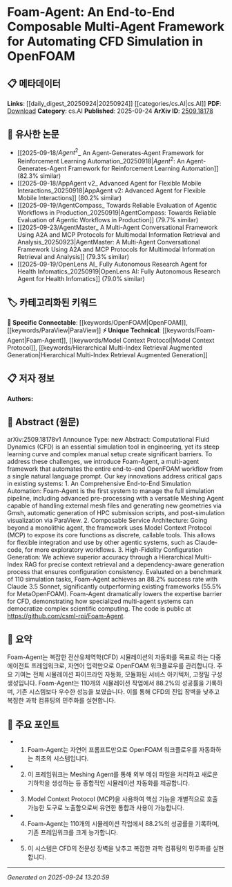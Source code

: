 <!-- KEYWORD_LINKING_METADATA:
{
  "processed_timestamp": "2025-09-24T13:20:59.107866",
  "vocabulary_version": "1.0",
  "selected_keywords": [
    "Foam-Agent",
    "OpenFOAM",
    "Model Context Protocol",
    "Hierarchical Multi-Index Retrieval Augmented Generation",
    "ParaView"
  ],
  "rejected_keywords": [],
  "similarity_scores": {
    "Foam-Agent": 0.78,
    "OpenFOAM": 0.82,
    "Model Context Protocol": 0.77,
    "Hierarchical Multi-Index Retrieval Augmented Generation": 0.75,
    "ParaView": 0.79
  },
  "extraction_method": "AI_prompt_based",
  "budget_applied": true,
  "candidates_json": {
    "candidates": [
      {
        "surface": "Foam-Agent",
        "canonical": "Foam-Agent",
        "aliases": [
          "CFD Automation Framework"
        ],
        "category": "unique_technical",
        "rationale": "Foam-Agent is a novel framework specifically designed for automating CFD simulations, offering unique integration opportunities in scientific computing.",
        "novelty_score": 0.85,
        "connectivity_score": 0.65,
        "specificity_score": 0.9,
        "link_intent_score": 0.78
      },
      {
        "surface": "OpenFOAM",
        "canonical": "OpenFOAM",
        "aliases": [
          "Open Source Field Operation and Manipulation"
        ],
        "category": "specific_connectable",
        "rationale": "OpenFOAM is a widely used open-source CFD tool, making it a key node for connecting related computational fluid dynamics research.",
        "novelty_score": 0.45,
        "connectivity_score": 0.85,
        "specificity_score": 0.8,
        "link_intent_score": 0.82
      },
      {
        "surface": "Model Context Protocol",
        "canonical": "Model Context Protocol",
        "aliases": [
          "MCP"
        ],
        "category": "unique_technical",
        "rationale": "The Model Context Protocol is a unique aspect of the framework that enables modular integration, enhancing system interoperability.",
        "novelty_score": 0.75,
        "connectivity_score": 0.7,
        "specificity_score": 0.85,
        "link_intent_score": 0.77
      },
      {
        "surface": "Hierarchical Multi-Index RAG",
        "canonical": "Hierarchical Multi-Index Retrieval Augmented Generation",
        "aliases": [
          "Hierarchical RAG"
        ],
        "category": "unique_technical",
        "rationale": "This specific configuration method enhances accuracy in simulation tasks, providing a novel approach to context retrieval.",
        "novelty_score": 0.8,
        "connectivity_score": 0.6,
        "specificity_score": 0.88,
        "link_intent_score": 0.75
      },
      {
        "surface": "ParaView",
        "canonical": "ParaView",
        "aliases": [
          "Visualization Tool"
        ],
        "category": "specific_connectable",
        "rationale": "ParaView is a standard tool for visualization in scientific computing, linking it to other visualization and analysis frameworks.",
        "novelty_score": 0.4,
        "connectivity_score": 0.78,
        "specificity_score": 0.75,
        "link_intent_score": 0.79
      }
    ],
    "ban_list_suggestions": [
      "simulation",
      "framework",
      "system"
    ]
  },
  "decisions": [
    {
      "candidate_surface": "Foam-Agent",
      "resolved_canonical": "Foam-Agent",
      "decision": "linked",
      "scores": {
        "novelty": 0.85,
        "connectivity": 0.65,
        "specificity": 0.9,
        "link_intent": 0.78
      }
    },
    {
      "candidate_surface": "OpenFOAM",
      "resolved_canonical": "OpenFOAM",
      "decision": "linked",
      "scores": {
        "novelty": 0.45,
        "connectivity": 0.85,
        "specificity": 0.8,
        "link_intent": 0.82
      }
    },
    {
      "candidate_surface": "Model Context Protocol",
      "resolved_canonical": "Model Context Protocol",
      "decision": "linked",
      "scores": {
        "novelty": 0.75,
        "connectivity": 0.7,
        "specificity": 0.85,
        "link_intent": 0.77
      }
    },
    {
      "candidate_surface": "Hierarchical Multi-Index RAG",
      "resolved_canonical": "Hierarchical Multi-Index Retrieval Augmented Generation",
      "decision": "linked",
      "scores": {
        "novelty": 0.8,
        "connectivity": 0.6,
        "specificity": 0.88,
        "link_intent": 0.75
      }
    },
    {
      "candidate_surface": "ParaView",
      "resolved_canonical": "ParaView",
      "decision": "linked",
      "scores": {
        "novelty": 0.4,
        "connectivity": 0.78,
        "specificity": 0.75,
        "link_intent": 0.79
      }
    }
  ]
}
-->

# Foam-Agent: An End-to-End Composable Multi-Agent Framework for Automating CFD Simulation in OpenFOAM

## 📋 메타데이터

**Links**: [[daily_digest_20250924|20250924]] [[categories/cs.AI|cs.AI]]
**PDF**: [Download](https://arxiv.org/pdf/2509.18178.pdf)
**Category**: cs.AI
**Published**: 2025-09-24
**ArXiv ID**: [2509.18178](https://arxiv.org/abs/2509.18178)

## 🔗 유사한 논문
- [[2025-09-18/$Agent^2$_ An Agent-Generates-Agent Framework for Reinforcement Learning Automation_20250918|$Agent^2$: An Agent-Generates-Agent Framework for Reinforcement Learning Automation]] (82.3% similar)
- [[2025-09-18/AppAgent v2_ Advanced Agent for Flexible Mobile Interactions_20250918|AppAgent v2: Advanced Agent for Flexible Mobile Interactions]] (80.2% similar)
- [[2025-09-19/AgentCompass_ Towards Reliable Evaluation of Agentic Workflows in Production_20250919|AgentCompass: Towards Reliable Evaluation of Agentic Workflows in Production]] (79.7% similar)
- [[2025-09-23/AgentMaster_ A Multi-Agent Conversational Framework Using A2A and MCP Protocols for Multimodal Information Retrieval and Analysis_20250923|AgentMaster: A Multi-Agent Conversational Framework Using A2A and MCP Protocols for Multimodal Information Retrieval and Analysis]] (79.3% similar)
- [[2025-09-19/OpenLens AI_ Fully Autonomous Research Agent for Health Infomatics_20250919|OpenLens AI: Fully Autonomous Research Agent for Health Infomatics]] (79.0% similar)

## 🏷️ 카테고리화된 키워드
**🔗 Specific Connectable**: [[keywords/OpenFOAM|OpenFOAM]], [[keywords/ParaView|ParaView]]
**⚡ Unique Technical**: [[keywords/Foam-Agent|Foam-Agent]], [[keywords/Model Context Protocol|Model Context Protocol]], [[keywords/Hierarchical Multi-Index Retrieval Augmented Generation|Hierarchical Multi-Index Retrieval Augmented Generation]]

## 📋 저자 정보

**Authors:** 

## 📄 Abstract (원문)

arXiv:2509.18178v1 Announce Type: new 
Abstract: Computational Fluid Dynamics (CFD) is an essential simulation tool in engineering, yet its steep learning curve and complex manual setup create significant barriers. To address these challenges, we introduce Foam-Agent, a multi-agent framework that automates the entire end-to-end OpenFOAM workflow from a single natural language prompt. Our key innovations address critical gaps in existing systems: 1. An Comprehensive End-to-End Simulation Automation: Foam-Agent is the first system to manage the full simulation pipeline, including advanced pre-processing with a versatile Meshing Agent capable of handling external mesh files and generating new geometries via Gmsh, automatic generation of HPC submission scripts, and post-simulation visualization via ParaView. 2. Composable Service Architecture: Going beyond a monolithic agent, the framework uses Model Context Protocol (MCP) to expose its core functions as discrete, callable tools. This allows for flexible integration and use by other agentic systems, such as Claude-code, for more exploratory workflows. 3. High-Fidelity Configuration Generation: We achieve superior accuracy through a Hierarchical Multi-Index RAG for precise context retrieval and a dependency-aware generation process that ensures configuration consistency. Evaluated on a benchmark of 110 simulation tasks, Foam-Agent achieves an 88.2% success rate with Claude 3.5 Sonnet, significantly outperforming existing frameworks (55.5% for MetaOpenFOAM). Foam-Agent dramatically lowers the expertise barrier for CFD, demonstrating how specialized multi-agent systems can democratize complex scientific computing. The code is public at https://github.com/csml-rpi/Foam-Agent.

## 📝 요약

Foam-Agent는 복잡한 전산유체역학(CFD) 시뮬레이션의 자동화를 목표로 하는 다중 에이전트 프레임워크로, 자연어 입력만으로 OpenFOAM 워크플로우를 관리합니다. 주요 기여는 전체 시뮬레이션 파이프라인 자동화, 모듈화된 서비스 아키텍처, 고정밀 구성 생성입니다. Foam-Agent는 110개의 시뮬레이션 작업에서 88.2%의 성공률을 기록하며, 기존 시스템보다 우수한 성능을 보였습니다. 이를 통해 CFD의 진입 장벽을 낮추고 복잡한 과학 컴퓨팅의 민주화를 실현합니다.

## 🎯 주요 포인트

- 1. Foam-Agent는 자연어 프롬프트만으로 OpenFOAM 워크플로우를 자동화하는 최초의 시스템입니다.
- 2. 이 프레임워크는 Meshing Agent를 통해 외부 메쉬 파일을 처리하고 새로운 기하학을 생성하는 등 종합적인 시뮬레이션 자동화를 제공합니다.
- 3. Model Context Protocol (MCP)을 사용하여 핵심 기능을 개별적으로 호출 가능한 도구로 노출함으로써 유연한 통합과 사용이 가능합니다.
- 4. Foam-Agent는 110개의 시뮬레이션 작업에서 88.2%의 성공률을 기록하며, 기존 프레임워크를 크게 능가합니다.
- 5. 이 시스템은 CFD의 전문성 장벽을 낮추고 복잡한 과학 컴퓨팅의 민주화를 실현합니다.


---

*Generated on 2025-09-24 13:20:59*